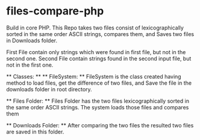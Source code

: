 # files-compare-php

Build in core PHP. This Repo takes two files consist of lexicographically sorted in the same order ASCII strings, compares them, and Saves two files in Downloads folder.

First File contain only strings which were found in first file, but not in the second one.
Second File contain strings found in the second input file, but not in the first one.

** Classes: **
** FileSystem: **
FileSystem is the class created having method to load files, get the difference of two files, and Save the file in the downloads folder in root directory.

** Files Folder: **
Files Folder has the two files lexicographically sorted in the same order ASCII strings. The system loads those files and compares them

** Downloads Folder: **
After comparing the two files the resulted two files are saved in this folder.


